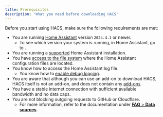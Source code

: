 ```yaml
---
title: Prerequisites
description: 'What you need before downloading HACS'
---
```


Before you start using HACS, make sure the following requirements are met:

- You are running [Home Assistant](https://www.home-assistant.io/) version `2024.4.1` or newer.
    - To see which version your system is running, in Home Assistant, go to <!-- hacs:my info title="**{{coreui('panel.config')}}** > **{{coreui('ui.panel.config.dashboard.about.main')}}**" -->.
- You are running a [supported](https://github.com/home-assistant/architecture/blob/master/adr/0012-define-supported-installation-method.md) Home Assistant installation.
- You have [access to the file system](https://www.home-assistant.io/docs/configuration/#to-set-up-access-to-the-files-and-prepare-an-editor) where the Home Assistant configuration files are located.
- You know how to access the Home Assistant log file.
    - You know how to [enable debug logging](https://www.home-assistant.io/docs/configuration/troubleshooting/#debug-logs-and-diagnostics).
- You are aware that although you can use an add-on to download HACS, HACS itself is not an add-on, and does not contain any [add-ons](https://www.home-assistant.io/docs/glossary/#add-on).
- You have a stable internet connection with sufficient available bandwidth and no data caps.
- You are not blocking outgoing requests to GitHub or Cloudflare.
    - For more information, refer to the documentation under [**FAQ** > **Data sources**](/docs/faq/data_sources.md).
